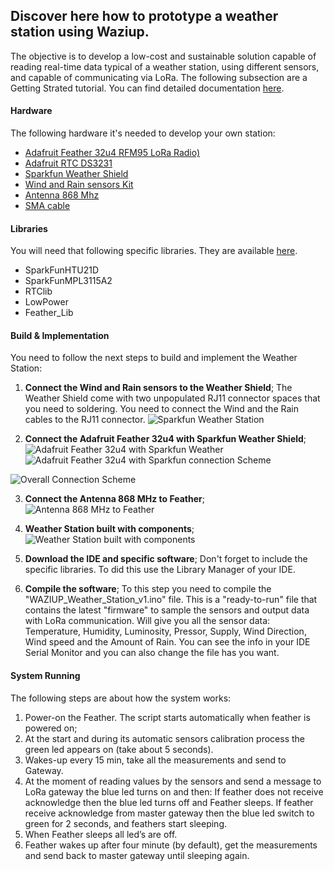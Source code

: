 ## Discover here how to prototype a weather station using Waziup.

The objective is to develop a low-cost and sustainable solution capable of reading real-time data typical of a weather station, using different sensors, and capable of communicating via LoRa.
The following subsection are a Getting Strated tutorial.
You can find detailed documentation [here](WeatherStationGitHub). 

#### Hardware

The following hardware it's needed to develop your own station:

- [Adafruit Feather 32u4 RFM95 LoRa Radio)](Feather)
- [Adafruit RTC DS3231](RTC)
- [Sparkfun Weather Shield](Shield)
- [Wind and Rain sensors Kit](WindRain)
- [Antenna 868 Mhz](Antenna)
- [SMA cable](SMA)

#### Libraries
You will need that following specific libraries. They are available [here](Libraries).

- SparkFunHTU21D
- SparkFunMPL3115A2
- RTClib
- LowPower
- Feather_Lib

#### Build & Implementation

You need to follow the next steps to build and implement the Weather Station:

1. **Connect the Wind and Rain sensors to the Weather Shield**;
The Weather Shield come with two unpopulated RJ11 connector spaces that you need to soldering. You need to connect the Wind and the Rain cables to the RJ11 connector.
![Sparkfun Weather Station](images/WeatherStationRJ11.jpg)

2. **Connect the Adafruit Feather 32u4 with Sparkfun Weather Shield**;
![Adafruit Feather 32u4 with Sparkfun Weather](images/pin_connection.png)
![Adafruit Feather 32u4 with Sparkfun connection Scheme](images/pin_connection2.png)

![Overall Connection Scheme](images/all_connection.png)

3. **Connect the Antenna 868 MHz to Feather**;
![Antenna 868 MHz to Feather](images/antenna2feather.png)

4. **Weather Station built with components**;
![Weather Station built with components](images/implemented.png)


5. **Download the IDE and specific software**;
Don't forget to include the specific libraries. To did this use the Library Manager of your IDE.

6. **Compile the software**;
To this step you need to compile the "WAZIUP_Weather_Station_v1.ino" file. This is a "ready-to-run" file that contains the latest "firmware" to sample the sensors and output data with LoRa communication. Will give you all the sensor data: Temperature, Humidity, Luminosity, Pressor, Supply, Wind Direction, Wind speed and the Amount of Rain. You can see the info in your IDE Serial Monitor and you can also change the file has you want.

#### System Running

The following steps are about how the system works:

1. Power-on the Feather. The script starts automatically when feather is powered on;
2. At the start and during its automatic sensors calibration process the green led appears on (take about 5 seconds). 
3. Wakes-up every 15 min, take all the measurements and send to Gateway.
4. At the moment of reading values by the sensors and send a message to LoRa gateway the blue led turns on and then: If feather does not receive acknowledge then the blue led turns off and Feather sleeps. If feather receive acknowledge from master gateway then the blue led switch to green for 2 seconds, and feathers start sleeping.
5. When Feather sleeps all led’s are off.
6. Feather wakes up after four minute (by default), get the measurements and send back to master gateway until sleeping again.


[Feather]: <https://www.adafruit.com/product/3078>
[Shield]: <https://www.sparkfun.com/products/12081>
[RTC]: <https://www.adafruit.com/product/3013>  
[WindRain]: <https://www.sparkfun.com/products/8942>
[Antenna]: <https://www.cooking-hacks.com/868mhz-antenna>
[SMA]: <https://www.cooking-hacks.com/interface-cable-rp-sma-to-u-fl>
[Libraries]: <https://github.com/unparallel-innovation/UI_Waziup_Weather_Station/tree/master/WAZIUP%20Weather%20Station%20Client/lib>
[WeatherStationGitHub]: <https://github.com/unparallel-innovation/UI_Waziup_Weather_Station>
